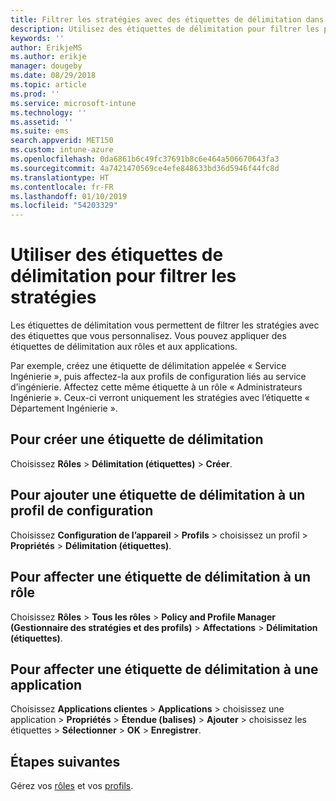 ```yaml
---
title: Filtrer les stratégies avec des étiquettes de délimitation dans Microsoft Intune - Azure | Microsoft Docs
description: Utilisez des étiquettes de délimitation pour filtrer les profils de configuration de manière à n’afficher que certains rôles.
keywords: ''
author: ErikjeMS
ms.author: erikje
manager: dougeby
ms.date: 08/29/2018
ms.topic: article
ms.prod: ''
ms.service: microsoft-intune
ms.technology: ''
ms.assetid: ''
ms.suite: ems
search.appverid: MET150
ms.custom: intune-azure
ms.openlocfilehash: 0da6861b6c49fc37691b8c6e464a506670643fa3
ms.sourcegitcommit: 4a7421470569ce4efe848633bd36d5946f44fc8d
ms.translationtype: HT
ms.contentlocale: fr-FR
ms.lasthandoff: 01/10/2019
ms.locfileid: "54203329"
---
```

# <a name="use-scope-tags-to-filter-policies"></a>Utiliser des étiquettes de délimitation pour filtrer les stratégies

Les étiquettes de délimitation vous permettent de filtrer les stratégies avec des étiquettes que vous personnalisez. Vous pouvez appliquer des étiquettes de délimitation aux rôles et aux applications.

Par exemple, créez une étiquette de délimitation appelée « Service Ingénierie », puis affectez-la aux profils de configuration liés au service d’ingénierie. Affectez cette même étiquette à un rôle « Administrateurs Ingénierie ». Ceux-ci verront uniquement les stratégies avec l’étiquette « Département Ingénierie ».

## <a name="to-create-a-scope-tag"></a>Pour créer une étiquette de délimitation

Choisissez **Rôles** > **Délimitation (étiquettes)** > **Créer**.

## <a name="to-add-a-scope-tag-to-a-configuration-profile"></a>Pour ajouter une étiquette de délimitation à un profil de configuration

Choisissez **Configuration de l’appareil** > **Profils** > choisissez un profil > **Propriétés** > **Délimitation (étiquettes)**.

## <a name="to-assign-a-scope-tag-to-a-role"></a>Pour affecter une étiquette de délimitation à un rôle

Choisissez **Rôles** > **Tous les rôles** > **Policy and Profile Manager (Gestionnaire des stratégies et des profils)** > **Affectations** > **Délimitation (étiquettes)**.

## <a name="to-assign-a-scope-tag-to-an-app"></a>Pour affecter une étiquette de délimitation à une application

Choisissez **Applications clientes** > **Applications** > choisissez une application > **Propriétés** > **Étendue (balises)** > **Ajouter** > choisissez les étiquettes > **Sélectionner** > **OK** > **Enregistrer**.


## <a name="next-steps"></a>Étapes suivantes

Gérez vos [rôles](role-based-access-control.md) et vos [profils](device-profile-assign.md).

